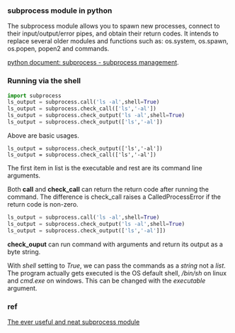 ### subprocess module in python

The subprocess module allows you to spawn new processes, connect to their input/output/error pipes, and obtain their return codes. It intends to replace several older modules and functions such as: os.system, os.spawn, os.popen, popen2 and commands. 

[python document: subprocess - subprocess management](https://docs.python.org/2/library/subprocess.html#module-subprocess).

### Running via the shell

```Python
import subprocess
ls_output = subprocess.call('ls -al',shell=True)
ls_output = subprocess.check_call(['ls','-al'])
ls_output = subprocess.check_output('ls -al',shell=True)
ls_output = subprocess.check_output(['ls','-al'])
```
Above are basic usages.

```
ls_output = subprocess.check_output(['ls','-al'])
ls_output = subprocess.check_call(['ls','-al'])
```

The first item in list is the executable and rest are its command line arguments. 

Both **call** and **check_call** can return the return code after running the command. The difference is check_call raises a CalledProcessError if the return code is non-zero.

```Python
ls_output = subprocess.call('ls -al',shell=True)
ls_output = subprocess.check_output('ls -al',shell=True)
ls_output = subprocess.check_output(['ls','-al']])
```

**check_ouput** can run command with arguments and return its output as a byte string. 

With _shell_ setting to _True_, we can pass the commands as a _string_ not a _list_. The program actually gets executed is the OS default shell, _/bin/sh_ on linux and _cmd.exe_ on windows. This can be changed with the _executable_ argument.

### ref

[The ever useful and neat subprocess module](http://sharats.me/the-ever-useful-and-neat-subprocess-module.html)